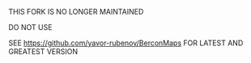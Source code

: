THIS FORK IS NO LONGER MAINTAINED

DO NOT USE

SEE https://github.com/yavor-rubenov/BerconMaps FOR LATEST AND GREATEST VERSION
